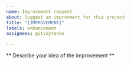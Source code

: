 ```yaml
---
name: Improvement request
about: Suggest an improvment for this project
title: "[IMPROVEMENT]"
labels: enhancement
assignees: gitvoytenko

---
```


** Describe your idea of the improvement **
